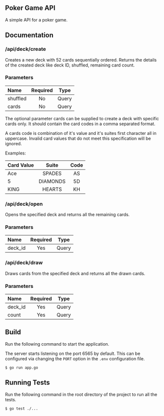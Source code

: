 ## Poker Game API

A simple API for a poker game. 

## Documentation

### /api/deck/create

Creates a new deck with 52 cards sequentially ordered. Returns the details of the created deck like deck ID, shuffled, remaining card count.

### Parameters

| Name      | Required |  Type |
| :---        |    :----:   | :----: |
| shuffled      | No       | Query |
| cards   | No        | Query |

The optional parameter cards can be supplied to create a deck with specific cards only. It should contain the card codes in a comma separated format.

A cards code is combination of it's value and it's suites first character all in uppercase. Invalid card values that do not meet this specification will be ignored.

Examples:

| Card Value      | Suite |  Code |
| :---        |    :----:   | :----: |
| Ace      | SPADES       | AS |
| 5      | DIAMONDS       | 5D |
| KING      | HEARTS       | KH |

### /api/deck/open

Opens the specified deck and returns all the remaining cards.

### Parameters

| Name      | Required |  Type |
| :---        |    :----:   | :----: |
| deck_id      | Yes       | Query |

### /api/deck/draw

Draws cards from the specified deck and returns all the drawn cards.

### Parameters

| Name      | Required |  Type |
| :---        |    :----:   | :----: |
| deck_id      | Yes       | Query |
| count      | Yes       | Query |

## Build

Run the following command to start the application. 

The server starts listening on the port 6565 by default. This can be configured via changing the `PORT` option in the `.env` configuration file.

```console
$ go run app.go
```

## Running Tests

Run the following command in the root directory of the project to run all the tests.

```console
$ go test ./...
```

